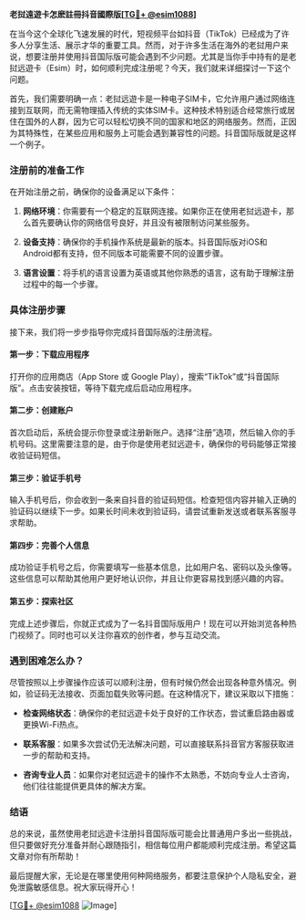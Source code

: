 **老挝遠遊卡怎麽註冊抖音國際版[[TG💪+ @esim1088](https://t.me/s/esim1088)]**

在当今这个全球化飞速发展的时代，短视频平台如抖音（TikTok）已经成为了许多人分享生活、展示才华的重要工具。然而，对于许多生活在海外的老挝用户来说，想要注册并使用抖音国际版可能会遇到不少问题。尤其是当你手中持有的是老挝远遊卡（Esim）时，如何顺利完成注册呢？今天，我们就来详细探讨一下这个问题。

首先，我们需要明确一点：老挝远遊卡是一种电子SIM卡，它允许用户通过网络连接到互联网，而无需物理插入传统的实体SIM卡。这种技术特别适合经常旅行或居住在国外的人群，因为它可以轻松切换不同的国家和地区的网络服务。然而，正因为其特殊性，在某些应用和服务上可能会遇到兼容性的问题。抖音国际版就是这样一个例子。

### 注册前的准备工作

在开始注册之前，确保你的设备满足以下条件：

1. **网络环境**：你需要有一个稳定的互联网连接。如果你正在使用老挝远遊卡，那么首先要确认你的网络信号良好，并且没有被限制访问某些服务。
   
2. **设备支持**：确保你的手机操作系统是最新的版本。抖音国际版对iOS和Android都有支持，但不同版本可能需要不同的设置步骤。

3. **语言设置**：将手机的语言设置为英语或其他你熟悉的语言，这有助于理解注册过程中的每一个步骤。

### 具体注册步骤

接下来，我们将一步步指导你完成抖音国际版的注册流程。

#### 第一步：下载应用程序

打开你的应用商店（App Store 或 Google Play），搜索“TikTok”或“抖音国际版”。点击安装按钮，等待下载完成后启动应用程序。

#### 第二步：创建账户

首次启动后，系统会提示你登录或注册新账户。选择“注册”选项，然后输入你的手机号码。这里需要注意的是，由于你是使用老挝远遊卡，确保你的号码能够正常接收验证码短信。

#### 第三步：验证手机号

输入手机号后，你会收到一条来自抖音的验证码短信。检查短信内容并输入正确的验证码以继续下一步。如果长时间未收到验证码，请尝试重新发送或者联系客服寻求帮助。

#### 第四步：完善个人信息

成功验证手机号之后，你需要填写一些基本信息，比如用户名、密码以及头像等。这些信息可以帮助其他用户更好地认识你，并且让你更容易找到感兴趣的内容。

#### 第五步：探索社区

完成上述步骤后，你就正式成为了一名抖音国际版用户！现在可以开始浏览各种热门视频了。同时也可以关注你喜欢的创作者，参与互动交流。

### 遇到困难怎么办？

尽管按照以上步骤操作应该可以顺利注册，但有时候仍然会出现各种意外情况。例如，验证码无法接收、页面加载失败等问题。在这种情况下，建议采取以下措施：

- **检查网络状态**：确保你的老挝远遊卡处于良好的工作状态，尝试重启路由器或更换Wi-Fi热点。
  
- **联系客服**：如果多次尝试仍无法解决问题，可以直接联系抖音官方客服获取进一步的帮助和支持。

- **咨询专业人员**：如果你对老挝远遊卡的操作不太熟悉，不妨向专业人士咨询，他们往往能提供更具体的解决方案。

### 结语

总的来说，虽然使用老挝远遊卡注册抖音国际版可能会比普通用户多出一些挑战，但只要做好充分准备并耐心跟随指引，相信每位用户都能顺利完成注册。希望这篇文章对你有所帮助！

最后提醒大家，无论是在哪里使用何种网络服务，都要注意保护个人隐私安全，避免泄露敏感信息。祝大家玩得开心！

[[TG💪+ @esim1088](https://t.me/s/esim1088) ![Image](https://i.postimg.cc/4NQfJmqS/Snipaste-2025-05-13-00-14-12.png)]